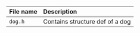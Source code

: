 | File name | Description |
| :-------- | :---------- |
| `dog.h` | Contains structure def of a dog |
